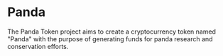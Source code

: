 # Panda
The Panda Token project aims to create a cryptocurrency token named "Panda" with the purpose of generating funds for panda research and conservation efforts. 
